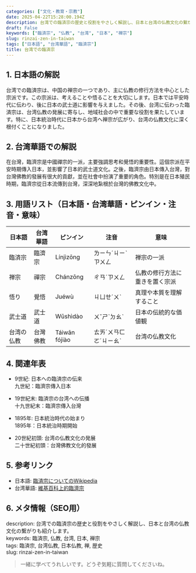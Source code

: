 ```yaml
---
categories: ["文化・教育・宗教"]
date: 2025-04-22T15:28:00.194Z
description: 台湾での臨済宗の歴史と役割をやさしく解説し、日本と台湾の仏教文化の繋がりも紹介します。
draft: False
keywords: ["臨済宗", "仏教", "台湾", "日本", "禅宗"]
slug: rinzai-zen-in-taiwan
tags: ["日本語", "台湾華語", "臨済宗"]
title: 台湾での臨済宗
---
```




## 1. 日本語の解説
台湾での臨済宗は、中国の禅宗の一つであり、主に仏教の修行方法を中心とした宗派です。この宗派は、考えることや悟ることを大切にします。日本では平安時代に伝わり、後に日本の武士道に影響を与えました。その後、台湾に伝わった臨済宗は、台湾仏教の発展に寄与し、地域社会の中で重要な役割を果たしています。特に、日本統治時代に日本から台湾へ禅宗が広がり、台湾の仏教文化に深く根付くことになりました。

## 2. 台湾華語での解説  
在台灣，臨濟宗是中國禪宗的一派，主要強調思考和覺悟的重要性。這個宗派在平安時期傳入日本，並影響了日本的武士道文化。之後，臨濟宗由日本傳入台灣，對台灣佛教的發展有很大的貢獻，並在社會中扮演了重要的角色。特別是在日本殖民時期，臨濟宗從日本流傳到台灣，深深地紮根於台灣的佛教文化中。

## 3. 用語リスト（日本語・台湾華語・ピンイン・注音・意味）

| 日本語   | 台湾華語 | ピンイン    | 注音     | 意味       |
|----------|----------|------------|----------|------------|
| 臨済宗   | 臨濟宗   | Línjìzōng  | ㄌㄧㄣˊㄐㄧˋㄗㄨㄥ      | 禅宗の一派    |
| 禅宗     | 禪宗     | Chánzōng   | ㄔㄢˊㄗㄨㄥ    | 仏教の修行方法に重きを置く宗派 |
| 悟り     | 覺悟     | Juéwù      | ㄐㄩㄝˊㄨˋ    | 真理や本質を理解すること|
| 武士道   | 武士道   | Wǔshìdào   | ㄨˇㄕˋㄉㄠˋ    | 日本の伝統的な価値観 |
| 台湾の仏教 | 台灣佛教 | Táiwān fójiào | ㄊㄞˊㄨㄢㄈㄛˊㄐㄧㄠˋ   | 台湾の仏教文化 |

## 4. 関連年表

- 9世紀: 日本への臨済宗の伝来  
  九世紀：臨濟宗傳入日本

- 19世紀末: 臨済宗の台湾への伝播  
  十九世紀末：臨濟宗傳入台灣

- 1895年: 日本統治時代の始まり  
  1895年：日本統治時期開始

- 20世紀初頭: 台湾の仏教文化の発展  
  二十世紀初頭：台灣佛教文化的發展

## 5. 参考リンク  
- 日本語: [臨済宗についてのWikipedia](https://ja.wikipedia.org/wiki/%E8%87%A8%E6%B8%88%E5%AE%97)
- 台湾華語: [維基百科上的臨濟宗](https://zh.wikipedia.org/wiki/%E8%87%A8%E6%BF%9F%E5%AE%97)

## 6. メタ情報（SEO用） 
description: 台湾での臨済宗の歴史と役割をやさしく解説し、日本と台湾の仏教文化の繋がりも紹介します。  
keywords: 臨済宗, 仏教, 台湾, 日本, 禅宗  
tags: 臨済宗, 台湾仏教, 日本仏教, 禅, 歴史  
slug: rinzai-zen-in-taiwan

>一緒に学べてうれしいです。どうぞ気軽に質問してくださいね。